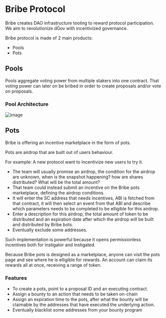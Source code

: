 # Bribe Protocol

Bribe creates DAO infrastructure tooling to reward protocol participation. We aim to revolutionize dGov with incentivized governance.

Bribe protocol is made of 2 main products:

- Pools
- Pots

## Pools

Pools aggregate voting power from multiple stakers into one contract. That voting power can later on be bribed in order to create proposals and/or vote on proposals.

### Pool Architecture

![image](https://raw.githubusercontent.com/bribeprotocol/bribe-v2/main/docs/images/Pool.png?token=GHSAT0AAAAAABOWRQDXSEJEJRZ7J62PYZTMYSOY7ZA)

## Pots

Bribe is offering an incentive marketplace in the form of pots.

Pots are airdrop that are built out of users behaviour.

For example: A new protocol want to incentivize new users to try it.

- The team will usually promise an airdrop, the condition for the airdrop are unknown, when is the snapshot happening? how are shares distributed? What will be the total amount?
- That team could instead submit an incentive on the Bribe pots marketplace, defining the airdrop conditions.
- It will enter the SC address that needs incentives, ABI is fetched from that contract, it will then select an event from that ABI and describe which parameters needs to be completed to be elligible for this airdrop.
- Enter a description for this airdrop, the total amount of token to be distributed and an expiration date after which the airdrop will be built and distributed by Bribe bots.
- Eventually exclude some addresses.

Such implementation is powerful because it opens permissionless incentives both for instigator and instigated.

Because Bribe pots is designed as a marketplace, anyone can visit the pots page and see where he is elligible for rewards. An account can claim its rewards all at once, receiving a range of token.

### Features

- To create a pots, point to a proposal ID and an executing contract.
- Assign a bounty to an action that needs to be taken on-chain
- Assign an expiration time to the pots, after what the bounty will be claimable by the addresses that have executed the underlying action.
- Eventually blacklist some addresses from your bounty program
